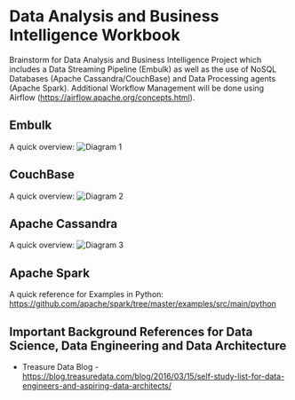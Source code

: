 # Data Analysis and Business Intelligence Workbook 
Brainstorm for Data Analysis and Business Intelligence Project which includes a Data Streaming Pipeline (Embulk) as well as the use of NoSQL Databases (Apache Cassandra/CouchBase) and Data Processing agents (Apache Spark). Additional Workflow Management will be done using Airflow (https://airflow.apache.org/concepts.html).  

## Embulk 
A quick overview: 
![Diagram 1]() 

## CouchBase 
A quick overview: 
![Diagram 2]()

## Apache Cassandra 
A quick overview: 
![Diagram 3]() 


## Apache Spark 
A quick reference for Examples in Python: https://github.com/apache/spark/tree/master/examples/src/main/python

## Important Background References for Data Science, Data Engineering and Data Architecture
* Treasure Data Blog - https://blog.treasuredata.com/blog/2016/03/15/self-study-list-for-data-engineers-and-aspiring-data-architects/



